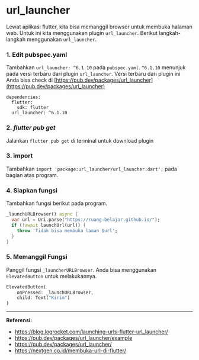 # url_launcher

Lewat aplikasi flutter, kita bisa memanggil browser untuk membuka halaman web. Untuk ini kita menggunakan plugin `url_launcher`. Berikut langkah-langkah menggunakan `url_launcher`.

### 1. Edit pubspec.yaml

Tambahkan `url_launcher: ^6.1.10` pada `pubspec.yaml`. `^6.1.10` menunjuk pada versi terbaru dari plugin `url_launcher`. Versi terbaru dari plugin ini Anda bisa check di [https://pub.dev/packages/url_launcher](https://pub.dev/packages/url_launcher)

```
dependencies:
  flutter:
    sdk: flutter
  url_launcher: ^6.1.10
```

### 2. *flutter pub get*

Jalankan `flutter pub get` di terminal untuk download plugin

### 3. import

Tambahkan `import 'package:url_launcher/url_launcher.dart';` pada bagian atas program.

### 4. Siapkan fungsi

Tambahkan fungsi berikut pada program.

```dart
_launchURLBrowser() async {
  var url = Uri.parse("https://ruang-belajar.github.io/");
  if (!await launchUrl(url)) {
    throw 'Tidak bisa membuka laman $url';
  }
}

```

### 5. Memanggil Fungsi

Panggil fungsi `_launcherURLBrowser`. Anda bisa menggunakan `ElevatedButton` untuk melakukannya.

```dart
ElevatedButton(
    onPressed: _launchURLBrowser,
    child: Text("Kirim")
)
```

---

**Referensi:**
- https://blog.logrocket.com/launching-urls-flutter-url_launcher/
- https://pub.dev/packages/url_launcher/example
- https://pub.dev/packages/url_launcher/
- https://nextgen.co.id/membuka-url-di-flutter/